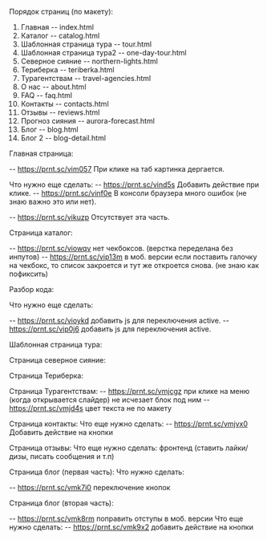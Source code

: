 Порядок страниц (по макету):
1. Главная                    -- index.html
2. Каталог                    -- catalog.html
3. Шаблонная страница тура    -- tour.html
4. Шаблонная страница тура2   -- one-day-tour.html
5. Северное сияние            -- northern-lights.html
6. Териберка                  -- teriberka.html
7. Турагентствам              -- travel-agencies.html
8. О нас                      -- about.html
9. FAQ                        -- faq.html
10. Контакты                  -- contacts.html
11. Отзывы                    -- reviews.html
12. Прогноз сияния            -- aurora-forecast.html
13. Блог                      -- blog.html
14. Блог 2                    -- blog-detail.html


Главная страница:
<!-- -- https://prnt.sc/viktta Переделать ховер на тот, что используется на других подобных кнопках. -->
<!-- -- https://prnt.sc/vikvwq При ховере плохо читает текст на кнопке. -->
<!-- -- https://prnt.sc/vinc7u ховер не срабатывает на нижней части кнопок. -->
<!-- -- https://prnt.sc/vikxj0 На разрешении > 1080px едут блоки. -->
<!-- -- https://prnt.sc/vikytj Слишком большой отступ до заголовка. Рядом с логотипом убрать линию (показана на скрине). -->
<!-- -- https://prnt.sc/vil09e Слишком большой отступ вниз. -->
<!-- -- https://prnt.sc/vil17e Мобильное меню. У кнопки выбора языка отсутствует текст и элементы с погодой. -->
<!-- -- https://prnt.sc/vil40o Маленький отступ между <p>. -->
<!-- -- https://prnt.sc/vil8vo Обрезается текст (в макете хештеги выходят за контейнер). -->
<!-- -- https://prnt.sc/vilakx Фоновые картинки карточек вырезаны из макета уже скругленными и с наложенным на них эффектом затенения. (во многих секциях!). -->
<!-- -- https://prnt.sc/vio3q9 Сжимается текст на 1400px. -->
<!-- -- https://prnt.sc/vilfad Маленький отступ сверху. -->
<!-- -- https://prnt.sc/vilkfe Пересохранить в jpg и без скруглений картинку ("закруглить" через css). -->
<!-- -- https://prnt.sc/vilp9e Пересохранить без скруглений картинки -->
<!-- -- https://prnt.sc/vilrtm Добавить курсор поинтер для карточек при наведении.  -->
<!-- -- https://prnt.sc/vilufc Отступы не по макету. -->
-- https://prnt.sc/vim057 При клике на таб картинка дергается.
<!-- -- https://prnt.sc/vim3cw Текст в инпут не того цвета что плайсхолдер. -->
<!-- -- https://prnt.sc/vim65w Пересохранить без скруглений картинку. -->
<!-- -- https://prnt.sc/vimc04 на 1280px номер ломается (переходит частично на другую строку). -->
<!-- -- https://prnt.sc/vimdsk на 1020px ломается часть (см. скрин). -->
<!-- -- https://prnt.sc/vimids на 842px и выше ломается часть (см. скрин). -->
<!-- -- https://prnt.sc/vimk8n на 768px размер соц. кнопок не по макету (должны быть меньше размером). -->
<!-- -- https://prnt.sc/vimnav блок с почтой выравнен не по макету по отношению к левой части (та что с номером). -->
<!-- -- https://prnt.sc/vin7ub в моб. версии ховер не того цвета. Добавить Сворачивание ссылок. -->
<!-- -- https://prnt.sc/vin9ce 320px кнопки не круглые.  -->
<!-- -- https://prnt.sc/vioeqk Выровнять иконку. -->

Что нужно еще сделать:
-- https://prnt.sc/vind5s Добавить действие при клике.
-- https://prnt.sc/vinf0e В консоли браузера много ошибок (не знаю важно это или нет). 
<!-- -- https://prnt.sc/voas8n Сделать карту (js) -->
-- https://prnt.sc/vikuzp Отсутствует эта часть.


Страница каталог:
<!-- -- https://prnt.sc/viou5d нет кнопок у слайдера. -->
-- https://prnt.sc/viowqv нет чекбоксов. (верстка переделана без инпутов)
-- https://prnt.sc/vip13m в моб. версии если поставить галочку на чекбокс, то список закроется и тут же откроется снова. (не знаю как пофиксить)
<!-- -- https://prnt.sc/vind5s Добавить действие при клике. -->
<!-- -- https://prnt.sc/vinf0e В консоли браузера много ошибок (не знаю важно это или нет).  -->

Разбор кода:
<!-- -- .desktop-header__line-bottom {  у последнего элемента margin-right убран уже с помощью ластчайлд, поэтому данное свойство не требуется
    margin-right: -24px;
} -->

<!-- -- https://prnt.sc/vio0zg - функция calc тут не нужна, можно просто задать ширину. -->
<!-- -- https://prnt.sc/vioaps "stocks-title__inner" - это элемент блока, а где сам блок "stocks-title"?  -->
<!-- -- https://prnt.sc/vioc6s модификатор не может использоваться один по БЭМ. -->


Что нужно еще сделать:
<!-- -- https://prnt.sc/vios5p сделать слайдер. Поправить цвет и ховер кнопки "подробнее о туре". -->
-- https://prnt.sc/vioykd добавить js для переключения active.
-- https://prnt.sc/vip0j6 добавить js для переключения active.
<!-- -- https://prnt.sc/vip6rj сделать попап. -->


Шаблонная страница тура:
<!-- -- https://prnt.sc/vip98g поправить отступ. -->
<!-- -- https://prnt.sc/vipap9 блок должен прижиматься вплотную к контайнеру. --> 
<!-- -- https://prnt.sc/vipbg4 не тот цвет. -->
<!-- -- https://prnt.sc/vipc0l не работают кнопки у слайдера. -->
<!-- -- https://prnt.sc/vipcup пофиксить отступы. -->
<!-- -- https://prnt.sc/viped4 на макете в десктоп версии нет этой кнопки. -->
<!-- -- https://prnt.sc/vipet9 заголовок должен быть в одну строку. -->
<!-- -- https://prnt.sc/vipfrs нет явного ховера. -->
<!-- -- https://prnt.sc/vipg44 ховер желтой кнопки должен быть такой же как и у всех кнопках на др. страницах (в едином стиле все ховеры). -->
<!-- -- https://prnt.sc/viphyn при ховере текст пропадает (цвет ховера такой же как и у фона). -->
<!-- -- https://prnt.sc/vipiln пофиксить отступ. -->
<!-- -- https://prnt.sc/vipj86 поправить адаптив шапки (которая появляется при прокрутке стр вниз). -->
<!-- -- https://prnt.sc/vipkwu картинки на всю ширину должны быть. -->
<!-- -- https://prnt.sc/viplzr поправить. -->
<!-- -- https://prnt.sc/vipn4u цвет ховера не тот. -->
<!-- -- https://prnt.sc/vipnp3 во всех подобных блоках проверить цвет плайсхолдера и напечатанного (должен совпадать). -->
<!-- -- https://prnt.sc/vipp1b сделать заголовок в одну строку. -->
<!-- -- https://prnt.sc/vipq5l добавить ховер. -->
<!-- -- https://prnt.sc/vipqlt добавить ховер. -->
<!-- -- https://prnt.sc/viprhq поправить отступ у кнопки "читать все". -->

Страница северное сияние:
<!-- -- https://prnt.sc/vlwqzz кнопки слайдера не активны (при клике на нижней части) -->
<!-- -- https://prnt.sc/vlwrvh видео не на всю ширину -->
<!-- -- https://prnt.sc/vlwsfu в макете заголовок в одну строку -->
<!-- -- https://prnt.sc/vlwu43 "галочки" в моб. версии должны быть сверху текста (см. макет) -->
<!-- -- https://prnt.sc/vlwvkm нет цифр (см. макет) -->
<!-- -- https://prnt.sc/vlww3y в моб. версии блок должен быть на всю ширину экрана -->
<!-- -- https://prnt.sc/vlwwlz сравнить блок в моб. версии с макетом (не так расположены текст и кнопка) -->
<!-- -- https://prnt.sc/vlwxdn в моб. версии нет этих кнопок -->
<!-- -- https://prnt.sc/vlwylx большой отступ в моб. версии -->
<!-- -- https://prnt.sc/vlwzhy большой отступ в моб. версии -->
<!-- -- https://prnt.sc/vlx09h в моб. версии глючит кнопка (пропадает иконка) -->
<!-- -- https://prnt.sc/vlx50r в моб. версии сравнить отступы с макетом -->
<!-- -- https://prnt.sc/vlx5j3 в моб. версии сравнить отступы с макетом -->

Страница Териберка:
<!-- -- https://prnt.sc/vlxbum поправить слайдер в шапке -->
<!-- -- https://prnt.sc/vlxcdz "затенить" картинку в шапке -->
<!-- -- https://prnt.sc/vmj7oo видео на всю ширину в мобилке -->
<!-- -- https://prnt.sc/vmj82v на всю ширину в мобилке -->
<!-- -- https://prnt.sc/vmj8gb поменять блоки местами в мобилке (см. макет) -->
<!-- -- https://prnt.sc/vmj9pd добавить маску для номера -->
<!-- -- https://prnt.sc/vmja9p в мобилке другая картинка у блока -->
<!-- -- https://prnt.sc/vmjai5 в мобилке другая картинка у блока -->
<!-- -- https://prnt.sc/vmjasq большой отступ в моб. версии -->
<!-- -- https://prnt.sc/vmjb1j в моб. версии пропадает иконка -->

Страница Турагентствам:
-- https://prnt.sc/vmjcgz при клике на меню (когда открывается слайдер) не исчезает блок под ним
-- https://prnt.sc/vmjd4s цвет текста не по макету
<!-- -- https://prnt.sc/vmjdkt не то фоновое изображение -->
<!-- -- https://prnt.sc/vmje1a мобилка, не те отступы -->
<!-- -- https://prnt.sc/vmjej1 добавить затенение на картинки. Не работают кнопки слайдера. сделать моб. версию -->
<!-- -- https://prnt.sc/vmjfnm добавить вниз бакграунд-цвет как на макете -->
<!-- -- https://prnt.sc/vmjg6c все блоки одного размера должны быть -->
<!-- -- https://prnt.sc/vmjgr5 поправить белые спрайты (см. макет) -->
<!-- -- https://prnt.sc/vmjhd4 не работают кнопки слайдера. Сделать адаптив -->
<!-- -- https://prnt.sc/vmji0k починить блок (взять код у рабочего варианта с др. страницы) -->
<!-- -- https://prnt.sc/vmjilj сделать слайдер. затенить картинку. в моб. версии поправить паддинги -->
<!-- -- https://prnt.sc/vmjjc0 поправить отступы. -->
<!-- -- https://prnt.sc/vmjjuc отключить в мобилке -->
<!-- -- https://prnt.sc/vmjm3e затенить картинку.  -->
<!-- -- https://prnt.sc/vmjmg1 в моб. версии поправить цвет текста (у ссылок). форма на всю ширину (сделать модификатор контайнера и у него поправить .container). в моб. другая картинка у блока. -->
<!-- -- https://prnt.sc/vmjnvd в моб. версии проверить порядок картинок. Поменять ховер у кнопки на тот, что используется на сайте -->


Страница контакты:
Что еще нужно сделать:
-- https://prnt.sc/vmjvx0 Добавить действие на кнопки

Страница отзывы:
Что еще нужно сделать:
фронтенд (ставить лайки/дизы, писать сообщения и т.п)

Страница блог (первая часть):
Что нужно сделать:
<!-- -- https://prnt.sc/vmk772 блок категории в моб. версии (см. макет) -->
-- https://prnt.sc/vmk7i0 переключение кнопок

Страница блог (вторая часть):
<!-- -- https://prnt.sc/vmk85f поправить отступы -->
-- https://prnt.sc/vmk8rm поправить отступы в моб. версии
Что еще нужно сделать:
-- https://prnt.sc/vmk9x2 добавить действие на кнопки
